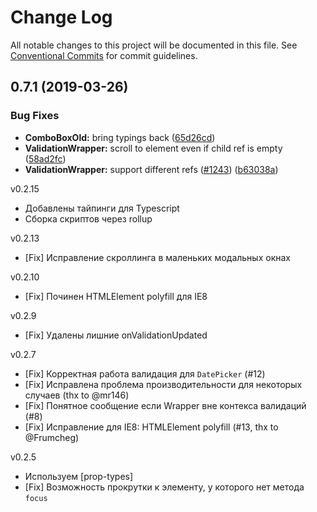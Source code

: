 # Change Log

All notable changes to this project will be documented in this file.
See [Conventional Commits](https://conventionalcommits.org) for commit guidelines.

## 0.7.1 (2019-03-26)


### Bug Fixes

* **ComboBoxOld:** bring typings back ([65d26cd](https://github.com/skbkontur/retail-ui/tree/master/packages/react-ui-validations/commit/65d26cd))
* **ValidationWrapper:** scroll to element even if child ref is empty ([58ad2fc](https://github.com/skbkontur/retail-ui/tree/master/packages/react-ui-validations/commit/58ad2fc))
* **ValidationWrapper:** support different refs ([#1243](https://github.com/skbkontur/retail-ui/tree/master/packages/react-ui-validations/issues/1243)) ([b63038a](https://github.com/skbkontur/retail-ui/tree/master/packages/react-ui-validations/commit/b63038a))





v0.2.15

- Добавлены тайпинги для Typescript
- Сборка скриптов через rollup

v0.2.13

- [Fix] Исправление скроллинга в маленьких модальных окнах

v0.2.10

- [Fix] Починен HTMLElement polyfill для IE8

v0.2.9

- [Fix] Удалены лишние onValidationUpdated

v0.2.7

- [Fix] Корректная работа валидация для `DatePicker` (#12)
- [Fix] Исправлена проблема производительности для некоторых случаев (thx to @mr146)
- [Fix] Понятное сообщение если Wrapper вне контекса валидаций (#8)
- [Fix] Исправление для IE8: HTMLElement polyfill (#13, thx to @Frumcheg)

v0.2.5

- Используем [prop-types]
- [Fix] Возможность прокрутки к элементу, у которого нет метода `focus`
